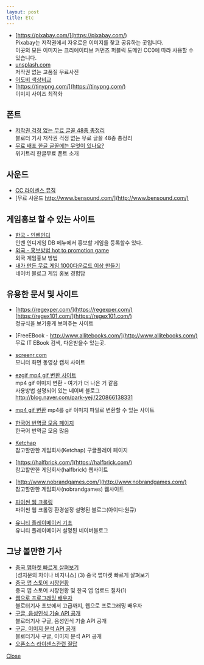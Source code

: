 ```yaml
---
layout: post
title: Etc
---
```

* [https://pixabay.com/](https://pixabay.com/)<br>
Pixabay는 저작권에서 자유로운 이미지를 찾고 공유하는 곳입니다. <br>
이곳의 모든 이미지는 크리에이티브 커먼즈 퍼블릭 도메인 CC0에 따라 사용할 수 있습니다.
* [unsplash.com](http://unsplash.com)<br>
저작권 없는 고품질 무료사진 
* [어도비 색상비교](https://color.adobe.com/)
* [https://tinypng.com/](https://tinypng.com/)<br>
이미지 사이즈 최적화

## 폰트
* [저작권 걱정 없는 무료 글꼴 48종 총정리](http://www.bloter.net/archives/201916)<br>
블로터 기사 저작권 걱정 없는 무료 글꼴 48종 총정리
* [무료 배포 한글 글꼴에는 무엇이 있나요?](http://www.wikitree.co.kr/main/news_view.php?id=156904)<br>
위키트리 한글무료 폰트 소개

## 사운드
* [CC 라이센스 뮤직](https://www.jamendo.com/start?genre=classical)
* [무료 사운드 http://www.bensound.com/](http://www.bensound.com/)
## 게임홍보 할 수 있는 사이트
* [한국 - 인벤인디](http://indie.inven.co.kr/)<br>
인벤 인디게임 DB 메뉴에서 홍보할 게임을 등록할수 있다.
* [외국 - 홍보방법 hot to promotion game](https://www.shoutmeloud.com/how-to-promote-android-app-game.html)<br>
외국 게임홍보 방법
* [내가 만든 무료 게임 1000다운로드 이상 만들기](http://blog.naver.com/zacra/220235663975)<br>
네이버 블로그 게임 홍보 경험담
## 유용한 문서 및 사이트
* [https://regexper.com/](https://regexper.com/)<br>
[https://regex101.com/](https://regex101.com/)<br>
정규식을 보기좋게 보여주는 사이트

* [FreeEBook - http://www.allitebooks.com/](http://www.allitebooks.com/)<br>
무료 IT EBook 검색, 다운받을수 있는곳.
* [screenr.com](http://screenr.com)<br>
모니터 화면 동영상 캡처 사이트
* [ezgif mp4 gif 변환 사이트 ](https://ezgif.com/)<br>
mp4 gif 이미지 변환 - 여기가 더 나은 거 같음<br>
사용방법 설명되어 있는 네이버 블로그 <br>
http://blog.naver.com/park-yeji/220866138331
* [mp4 gif 변환](http://image.online-convert.com/convert-to-gif)
mp4를 gif 이미지 파일로 변환할 수 있는 사이트
* [한국어 번역글 모음 페이지](https://nolboo.kim/trans/)<br>
한국어 번역글 모음 많음
* [Ketchap](https://play.google.com/store/apps/dev?id=6054197513203380012)<br>
참고할만한 게임회사(Ketchap) 구글플레이 페이지
* [https://halfbrick.com/](https://halfbrick.com/)<br>
참고할만한 게임회사(halfbrick) 웹사이트
* [http://www.nobrandgames.com/](http://www.nobrandgames.com/)<br>
참고할만한 게임회사(nobrandgames) 웹사이트
* [파이썬 웹 크롤링](http://1cue.blogspot.kr/2015/11/blog-post.html)<br>
파이썬 웹 크롤링 환경설정 설명된 블로그(아이디:원큐)
* [유니티 플레이메이커 기초](http://blog.naver.com/PostView.nhn?blogId=slee16&logNo=220316046075&parentCategoryNo=&categoryNo=48&viewDate=&isShowPopularPosts=true&from=search)<br>
유니티 플레이메이커 설명된 네이버블로그

## 그냥 볼만한 기사
* [중국 앱마켓 빠르게 살펴보기](http://www.mobiinside.com/kr/2016/09/30/china-appstore/)<br>
[성지문의 차이나 비지니스] (3) 중국 앱마켓 빠르게 살펴보기
* [중국 앱 스토어 시장현황](https://news.kotra.or.kr/user/globalBbs/kotranews/4/globalBbsDataView.do?setIdx=243&dataIdx=142797)<br>
중국 앱 스토어 시장현황 및 한국 앱 업로드 절차(1)
* [웹으로 프로그래밍 배우자](http://www.bloter.net/archives/176582)<br>
블로터기사 초보에서 고급까지, 웹으로 프로그래밍 배우자
* [구글, 음성인식 기술 API 공개](http://www.bloter.net/archives/252909)<br>
블로터기사 구글, 음성인식 기술 API 공개
* [구글, 이미지 분석 API 공개](http://www.bloter.net/archives/245206)<br>
블로터기사 구글, 이미지 분석 API 공개
* [오픈소스 라이센스관련 질답](http://www.androidpub.com/2582044) 

[Close](https://sekisuri.github.io)
